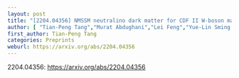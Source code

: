 ```yaml
---
layout: post
title: "[2204.04356] NMSSM neutralino dark matter for CDF II W-boson mass and muon g − 2 and the promising prospect of direct detection"
author: [ "Tian-Peng Tang","Murat Abdughani","Lei Feng","Yue-Lin Sming Tsai","Jian Wu" ]
first_author: Tian-Peng Tang
categories: Preprints
weburl: https://arxiv.org/abs/2204.04356
---
```


2204.04356: https://arxiv.org/abs/2204.04356
